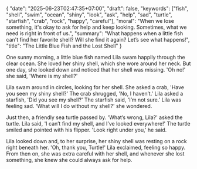 {
  "date": "2025-06-23T02:47:35+07:00",
  "draft": false,
  "keywords": ["fish", "shell", "swim", "ocean", "shiny", "look", "ask", "help", "sad", "turtle", "starfish", "crab", "rock", "happy", "careful"],
  "moral": "When we lose something, it's okay to ask for help and keep looking. Sometimes, what we need is right in front of us.",
  "summary": "What happens when a little fish can't find her favorite shell? Will she find it again? Let’s see what happens!",
  "title": "The Little Blue Fish and the Lost Shell"
}

One sunny morning, a little blue fish named Lila swam happily through the clear ocean. She loved her shiny shell, which she wore around her neck. But one day, she looked down and noticed that her shell was missing. 'Oh no!' she said, 'Where is my shell?'

Lila swam around in circles, looking for her shell. She asked a crab, 'Have you seen my shiny shell?' The crab shrugged, 'No, I haven’t.' Lila asked a starfish, 'Did you see my shell?' The starfish said, 'I’m not sure.' Lila was feeling sad. 'What will I do without my shell?' she wondered.

Just then, a friendly sea turtle passed by. 'What’s wrong, Lila?' asked the turtle. Lila said, 'I can’t find my shell, and I’ve looked everywhere!' The turtle smiled and pointed with his flipper. 'Look right under you,' he said.

Lila looked down and, to her surprise, her shiny shell was resting on a rock right beneath her. 'Oh, thank you, Turtle!' Lila exclaimed, feeling so happy. From then on, she was extra careful with her shell, and whenever she lost something, she knew she could always ask for help.
